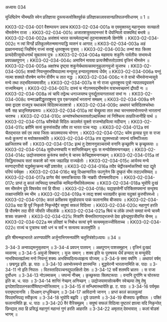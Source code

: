 अध्यायः 034

युधिष्ठिरेण भीमम्प्रति स्वेन प्रतिज्ञाया दुस्त्यजत्वोक्तिपूर्वकं प्रतिज्ञाकालावसानप्रतिपालनविधानम् ॥ 1 ॥

KK03-02-034-001	वैशम्पायन उवाच 
KK03-02-034-001a	स एवमुक्तस्तु महानुभावः सत्यव्रतो भीमसेनेन राजा ।
KK03-02-034-001c	अजातशत्रुस्तदनन्तरं वै धैर्यान्वितो वाक्यमिदं बभाषे ॥
KK03-02-034-002a	असंशयं भारत सत्यमेतद्यन्मां तुदन्वाक्यशल्यैः क्षिणोषि ।
KK03-02-034-002c	न त्वां विगर्हे प्रतिकूलमेतन्ममानयाद्धि व्यसनं व आगात् ॥
KK03-02-034-003a	अहं ह्यक्षानन्वपद्यं जिहीर्षन् राज्यं सराष्ट्रं धृतराष्ट्रस्य पुत्रात् ।
KK03-02-034-003c	तन्मां शठः कितव प्रत्यदेवीत्सुयोधनार्थं सुबलस्य पुत्रः ॥
KK03-02-034-004a	महामायः शकुनिः पार्वतीयः सभामध्ये प्रवपन्नक्षपूगान् ।
KK03-02-034-004c	अमायिनं मायया प्रत्यजैषीत्ततोऽपश्यं वृजिनं भीमसेन ॥
KK03-02-034-005a	अक्षांश्च दृष्ट्वा शकुनेर्यथावत्कामानुकूलानयुजो युजश्च ।
KK03-02-034-005c	शक्यो नियन्तुमभविष्यदात्मा मन्युस्तु हन्यात्पुरुषस्य धैर्यम् ॥
KK03-02-034-006a	यन्तुं नात्मा शक्यते पौरुषेण मानेन वीर्येण च तात नद्धः ।
KK03-02-034-006c	न ते वाचो भीमसेनाभ्यसूये मन्ये तथा तद्भवितव्यमासीत् ॥
KK03-02-034-007a	स नो राजा धृतराष्ट्रस्य पुत्रो न्यपातयद्व्यसने राज्यमिच्छन् ।
KK03-02-034-007c	दास्यं च नोऽगमयद्भीमसेन यत्राभवच्छरणं द्रौपदी नः ॥
KK03-02-034-008a	त्वं चापि तद्वेत्थ धनञ्जयश्च पुनर्द्यूतायागतास्तां सभां नः ।
KK03-02-034-008c	यन्माऽब्रवीद्धृतराष्ट्रस्य पुत्र एकग्लहार्थं भरतानां समक्षम् ॥
KK03-02-034-009a	वने समा द्वादश राजपुत्र यथाकामं विदितमजातशत्रो ।
KK03-02-034-009c	अथापरं चाविदितश्चरेथाः सर्वैः सह भ्रातृभिश्छद्मरूपः ॥
KK03-02-034-010a	त्वां चेच्छ्रुत्वा तात तथा चरन्तमवभोत्स्यन्ते भारतानां चराश्च ।
KK03-02-034-010c	अन्यांश्चरेथास्तावतोऽब्दांस्तथा त्वं निश्चित्य तत्प्रतिजानीहि पार्थ ॥
KK03-02-034-011a	चरैश्चेन्नो विदितः कालमेतं युक्तो राजन्मोहयित्वा मदीयान् ।
KK03-02-034-011c	ब्रवीमि सत्यं कुरुसंसदीह तवैव ता भारत पञ्च नद्यः ॥
KK03-02-034-012a	वयं चैतद्भारत सर्व एव त्वया जिताः कालमपास्य भोगान् ।
KK03-02-034-012c	चरेम इत्याह पुरा स राजा मध्ये कुरूणां स मयोक्तस्तथेति ॥
KK03-02-034-013a	तत्र द्यूतमभवन्नो जघन्यं यस्मिञ्जिताः प्रव्रजिताश्च सर्वे ।
KK03-02-034-013c	इत्थं तु देशाननुसञ्चरामो वनानि कृच्छ्राणि च कृच्छ्ररूपाः ॥
KK03-02-034-014a	सुयोधनश्चापि न शान्तिमिच्छन् भूयः स मन्योर्वशमन्वगच्छत् ।
KK03-02-034-014c	उद्योजयामास कुरूंश्च सर्वान् ये चास्य केचिद्वशमन्वगच्छन् ॥
KK03-02-034-015a	तां सिद्धिमास्थाय सतां सकाशे को नाम जह्यादिह राज्यहेतोः ।
KK03-02-034-015c	आर्यस्य मन्ये मरणाद्गरीयो यद्धर्ममुत्क्रम्य महीं प्रशासेत् ॥
KK03-02-034-016a	तदैव चेद्वीरकर्माकरिष्यो यदा द्यूते परिघं पर्यमृक्षः ।
KK03-02-034-016c	बाहू दिधक्षन्वारितः फल्गुनेन किं दुष्कृतं भीम तदाऽभविष्यत् ॥
KK03-02-034-017a	प्रागेव चैवं समयक्रियायाः किं नाब्रवीः पौरुषमाविदानः ।
KK03-02-034-017c	प्राप्तं तु कालं त्वभिपद्य पश्चात्किं मामिदानीमतिवेलमात्थ ॥
KK03-02-034-018a	भूयोपि दुःखं मम भीमसेन दूये विषस्येव रसं हि पीत्वा ।
KK03-02-034-018c	यद्याज्ञसेनीं परिक्लिश्यमानां सन्दृश्य तत्क्षान्तमिति स्म भीम ॥
KK03-02-034-019a	न त्वद्य शक्यं भरतप्रवीर कृत्वा यदुक्तं कुरुवीरमध्ये ।
KK03-02-034-019c	कालं प्रतीक्षस्व सुखोदयाय पाकं फलानामिव बीजवापः ॥
KK03-02-034-020a	यदा हि पूर्वं निकृतो निकृन्तेद्वैरं सपुष्पं सफलं विदित्वा ।
KK03-02-034-020c	महागुणं हरति हि पौरुषेण तदा वीरो जीवति जीवलोके ॥
KK03-02-034-021a	श्रियं च लोके लभते समग्रां मन्ये चास्मै शत्रवः सन्नमन्ते ।
KK03-02-034-021c	मित्राणि चैनमतिरागाद्भजन्ते देवा इवेन्द्रमुपजीवन्ति चैनम् ॥
KK03-02-034-022a	मम प्रतिज्ञां च निबोध सत्यां वृणे सत्यममृताज्जीविताच्च ।
KK03-02-034-022c	राज्यं च पुत्राश्च यशो धनं च सर्वं न सत्यस्य कलामुपैति ॥

इति श्रीमन्महाभारते अरण्यपर्वणि अर्जुनाभिगमनपर्वणि चतुस्त्रिंशोऽध्यायः ॥ 34 ॥

3-34-3 अन्वपद्यमनुसृतवान् ॥ 3-34-4 प्रवपन् पातयन् । अक्षपूगान् पाशसमूहान् । वृजिनं दुःखदं व्यसनम् ॥ 3-34-5 अयुजो विषमान् । युजः समान् । शक्य इति यः पुरुषस्य धैर्यं हन्यात् स मन्युर्यदि नाभविष्यत्तर्ह्यात्मा मनो नियन्तुं शक्यः अभविष्यदित्यध्याहृत्य योज्यम् ॥ 3-34-9 समा वर्षाणि । अथापरं वर्षम् । छद्मगूढ इति. झ. पाठः ॥ 3-34-10 अवभोत्स्यन्ते ज्ञास्यन्ति । बुद्ध्येरन्वै भारतानामिति क. पाठः ॥ 3-34-11 नो इति निपातः । वितस्तादिपञ्चनद्युपलक्षितो देशः ॥ 3-34-12 सर्वे शतमपि भ्रातरः । स राजा दुर्योधनः ॥ 3-34-13 नोऽस्माकम् । जघन्यं नीचम् । कृच्छ्ररूपाः क्लिष्टरूपाः । वनानि दुर्गाणि च घोररूपा इति क. ध. पाठः ॥ 3-34-14 शान्तिं नेच्छन् अनिच्छन् । उद्योजयामासोत्कर्षेण स्वेच्छया तेषु तेषु द्रगदेशादिपालनकार्येष्विष्टान्योजितवान् ॥ 3-34-15 तं सन्धिमास्थायेति झ. ट. पाठः ॥ 3-34-16 पर्यमृक्षः परामृष्टवानसि । दिधक्षन् दग्धुमिच्छन् ॥ 3-34-17 आविदानो जानन् । प्राप्तं कालं कालतुल्यां विपदमभिपद्य स्वीकृत्य ॥ 3-34-18 भूयोपि बह्वपि । दूये उपतप्ये ॥ 3-34-19 बीजवापः कृषीवलः । पक्तिं फलानामिति झ. ध. पाठः ॥ 3-34-20 वैरं वैरिसमूहम् । सपुष्पं सफलं विदित्वा पुष्टतरं ज्ञात्वा यदि निकृन्तेत् छिन्द्यात् तदा हि प्रसिद्धं महागुणं महान्तं गुणं हरति आहरति ॥ 3-34-22 अमृतात् देवभावात् । कलां षोडशं भागम् ॥
